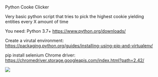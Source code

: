 Python Cooke Clicker

Very basic python script that tries to pick the highest cookie yielding entities every X amount of time

You need:
Python 3.7+
https://www.python.org/downloads/

Create a virutal environment:
https://packaging.python.org/guides/installing-using-pip-and-virtualenv/

pip install selenium
Chrome driver: https://chromedriver.storage.googleapis.com/index.html?path=2.42/

<p><img src="https://i.imgur.com/srIVRih.jpg" width="auto"/></p>
